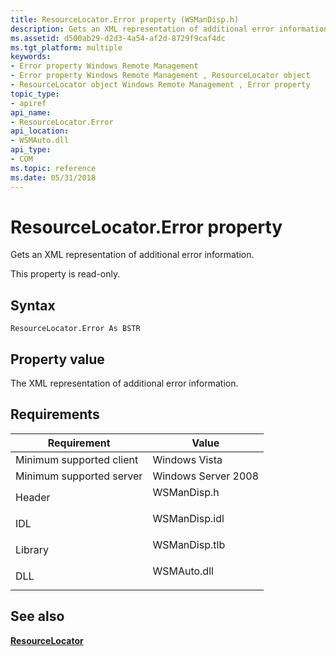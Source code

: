 ```yaml
---
title: ResourceLocator.Error property (WSManDisp.h)
description: Gets an XML representation of additional error information.
ms.assetid: d500ab29-d2d3-4a54-af2d-8729f9caf4dc
ms.tgt_platform: multiple
keywords:
- Error property Windows Remote Management
- Error property Windows Remote Management , ResourceLocator object
- ResourceLocator object Windows Remote Management , Error property
topic_type:
- apiref
api_name:
- ResourceLocator.Error
api_location:
- WSMAuto.dll
api_type:
- COM
ms.topic: reference
ms.date: 05/31/2018
---
```


# ResourceLocator.Error property

Gets an XML representation of additional error information.

This property is read-only.

## Syntax


```VB
ResourceLocator.Error As BSTR
```



## Property value

The XML representation of additional error information.

## Requirements



| Requirement | Value |
|-------------------------------------|------------------------------------------------------------------------------------------|
| Minimum supported client<br/> | Windows Vista<br/>                                                                 |
| Minimum supported server<br/> | Windows Server 2008<br/>                                                           |
| Header<br/>                   | <dl> <dt>WSManDisp.h</dt> </dl>   |
| IDL<br/>                      | <dl> <dt>WSManDisp.idl</dt> </dl> |
| Library<br/>                  | <dl> <dt>WSManDisp.tlb</dt> </dl> |
| DLL<br/>                      | <dl> <dt>WSMAuto.dll</dt> </dl>   |



## See also

<dl> <dt>

[**ResourceLocator**](resourcelocator.md)
</dt> </dl>

 

 






